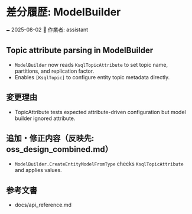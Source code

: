 # 差分履歴: ModelBuilder

🗕 2025-08-02
🧐 作業者: assistant

## Topic attribute parsing in ModelBuilder
- `ModelBuilder` now reads `KsqlTopicAttribute` to set topic name, partitions, and replication factor.
- Enables `[KsqlTopic]` to configure entity topic metadata directly.

## 変更理由
- TopicAttribute tests expected attribute-driven configuration but model builder ignored attribute.

## 追加・修正内容（反映先: oss_design_combined.md）
- `ModelBuilder.CreateEntityModelFromType` checks `KsqlTopicAttribute` and applies values.

## 参考文書
- docs/api_reference.md
